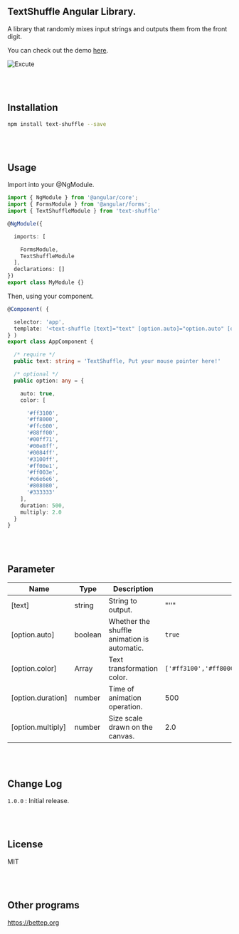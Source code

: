 ## TextShuffle Angular Library.

A library that randomly mixes input strings and outputs them from the front digit.

You can check out the demo <a href="https://bettep.org/shuffle">here</a>.

![Excute](https://raw.githubusercontent.com/Hongdaesik/text-shuffle/master/DEMO.gif)

<br><br>

## Installation

```bash
npm install text-shuffle --save
```

<br><br>

## Usage

Import into your @NgModule.
```typescript
import { NgModule } from '@angular/core';
import { FormsModule } from '@angular/forms';
import { TextShuffleModule } from 'text-shuffle'

@NgModule({

  imports: [

    FormsModule,
    TextShuffleModule
  ],
  declarations: []
})
export class MyModule {}
```

Then, using your component.
```typescript
@Component( {

  selector: 'app',
  template: '<text-shuffle [text]="text" [option.auto]="option.auto" [option.color]="option.color" [option.duration]="option.duration" [option.multiply]="option.multiply"></text-shuffle>'
} )
export class AppComponent {

  /* require */
  public text: string = 'TextShuffle, Put your mouse pointer here!'

  /* optional */
  public option: any = {

    auto: true,
    color: [

      '#ff3100',
      '#ff8000',
      '#ffc600',
      '#88ff00',
      '#00ff71',
      '#00e8ff',
      '#0084ff',
      '#3100ff',
      '#ff00e1',
      '#ff003e',
      '#e6e6e6',
      '#808080',
      '#333333'
    ],
    duration: 500,
    multiply: 2.0
  }
}
```

<br><br>

## Parameter
|Name|Type|Description|Default|
|---|---|---|---|
|[text]|string|String to output.|"''"|
|[option.auto]|boolean|Whether the shuffle animation is automatic.|`true`|
|[option.color]|Array|Text transformation color.|`['#ff3100','#ff8000','#ffc600','#88ff00','#00ff71','#00e8ff','#0084ff','#3100ff''#ff00e1','#ff003e','#e6e6e6','#808080','#333333']`|
|[option.duration]|number|Time of animation operation.|500|
|[option.multiply]|number|Size scale drawn on the canvas.|2.0|

<br><br>

## Change Log

`1.0.0` : Initial release.

<br><br>

## License

MIT

<br><br>

## Other programs

<https://bettep.org>